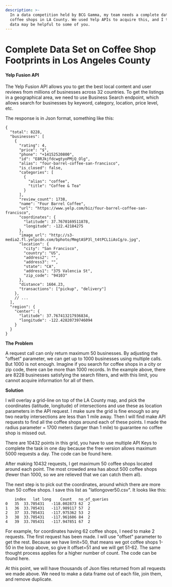 ```yaml
---
description: >-
  In a data competition held by BCG Gamma, my team needs a complete data set of
  coffee shops in LA County. We used Yelp APIs to acquire this, and I think this
  data may be helpful to some of you.
---
```


# Complete Data Set on Coffee Shop Footprints in Los Angeles County

#### Yelp Fusion API

The Yelp Fusion API allows you to get the best local content and user reviews from millions of businesses across 32 countries. To get the  listings in a geographical area, we need to use Business Search endpoint, which allows search for businesses by keyword, category, location, price level, etc.

The response is in Json format, something like this:

```text
{
  "total": 8228,
  "businesses": [
    {
      "rating": 4,
      "price": "$",
      "phone": "+14152520800",
      "id": "E8RJkjfdcwgtyoPMjQ_Olg",
      "alias": "four-barrel-coffee-san-francisco",
      "is_closed": false,
      "categories": [
        {
          "alias": "coffee",
          "title": "Coffee & Tea"
        }
      ],
      "review_count": 1738,
      "name": "Four Barrel Coffee",
      "url": "https://www.yelp.com/biz/four-barrel-coffee-san-francisco",
      "coordinates": {
        "latitude": 37.7670169511878,
        "longitude": -122.42184275
      },
      "image_url": "http://s3-media2.fl.yelpcdn.com/bphoto/MmgtASP3l_t4tPCL1iAsCg/o.jpg",
      "location": {
        "city": "San Francisco",
        "country": "US",
        "address2": "",
        "address3": "",
        "state": "CA",
        "address1": "375 Valencia St",
        "zip_code": "94103"
      },
      "distance": 1604.23,
      "transactions": ["pickup", "delivery"]
    },
    // ...
  ],
  "region": {
    "center": {
      "latitude": 37.767413217936834,
      "longitude": -122.42820739746094
    }
  }
}
```

**The Problem**

A request call can only return maximum 50 businesses. By adjusting the "offset" parameter, we can get up to 1000 businesses using multiple calls. But 1000 is not enough. Imagine if you search for coffee shops in a city or zip code, there can be more than 1000 records. In the example above, there are 8228 businesses satisfying the search filters, and with this limit, you cannot acquire information for all of them.

**Solution**

I will overlay a grid-line on top of the LA County map, and pick the coordinates \(latitude, longitude\) of intersections and use these as location parameters in the API request. I make sure the grid is fine enough so any two nearby intersections are less than 1 mile away. Then I will find make API requests to find all the coffee shops around each of these points. I made the radius parameter = 1700 meters \(larger than 1 mile\) to guarantee no coffee shop is missed out.

There are 10432 points in this grid, you have to use multiple API Keys to complete the task in one day because the free version allows maximum 5000 requests a day. The code can be found here.

After making 10432 requests, I get maximum 50 coffee shops located around each point. The most crowded area has about 500 coffee shops \(fewer than 1000, so we are relieved that we can catch them all\). 

The next step is to pick out the coordinates, around which there are more than 50 coffee shops. I save this list as "latlongover50.csv". It looks like this:

```text
	index	lat	long	Count	no_of_queries
0	35	33.705431	-118.002873	62	2
1	36	33.705431	-117.989117	57	2
2	37	33.705431	-117.975362	53	2
3	38	33.705431	-117.961606	84	2
4	39	33.705431	-117.947851	67	2
```

For example, for coordinates having 62 coffee shops, I need to make 2 requests. The first request has been made. I will use "offset" parameter to get the rest. Because we have limit=50, that means we got coffee shops 1-50 in the loop above, so give it offset=51 and we will get 51-62. The same thought process applies for a higher number of count. The code can be found here.

At this point, we will have thousands of Json files returned from all requests we made above. We need to make a data frame out of each file, join them, and remove duplicate.





